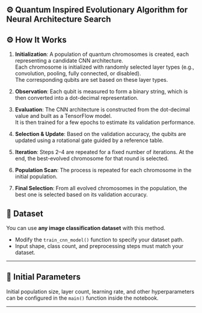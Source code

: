 ## ⚙️ Quantum Inspired Evolutionary Algorithm for Neural Architecture Search 

## ⚙️ How It Works

1. **Initialization**: A population of quantum chromosomes is created, each representing a candidate CNN architecture.  
   Each chromosome is initialized with randomly selected layer types (e.g., convolution, pooling, fully connected, or disabled).  
   The corresponding qubits are set based on these layer types.

2. **Observation**: Each qubit is measured to form a binary string, which is then converted into a dot-decimal representation.

3. **Evaluation**: The CNN architecture is constructed from the dot-decimal value and built as a TensorFlow model.  
   It is then trained for a few epochs to estimate its validation performance.

4. **Selection & Update**: Based on the validation accuracy, the qubits are updated using a rotational gate guided by a reference table.

5. **Iteration**: Steps 2–4 are repeated for a fixed number of iterations. At the end, the best-evolved chromosome for that round is selected.

6. **Population Scan**: The process is repeated for each chromosome in the initial population.

7. **Final Selection**: From all evolved chromosomes in the population, the best one is selected based on its validation accuracy.


## 🧪 Dataset

You can use **any image classification dataset** with this method.

- Modify the `train_cnn_model()` function to specify your dataset path.
- Input shape, class count, and preprocessing steps must match your dataset.

---

## 🧰 Initial Parameters

Initial population size, layer count, learning rate, and other hyperparameters can be configured in the `main()` function inside the notebook.

---

